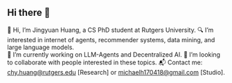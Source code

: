## Hi there 👋

<!--
**Luckfort/Luckfort** is a ✨ _special_ ✨ repository because its `README.md` (this file) appears on your GitHub profile.

Here are some ideas to get you started:

- 🔭 I’m currently working on ...
- 🌱 I’m currently learning ...
- 👯 I’m looking to collaborate on ...
- 🤔 I’m looking for help with ...
- 💬 Ask me about ...
- 📫 How to reach me: ...
- 😄 Pronouns: ...
- ⚡ Fun fact: ...
-->

👋 Hi, I’m Jingyuan Huang, a CS PhD student at Rutgers University.
🔍 I’m interested in internet of agents, recommender systems, data mining, and large language models.  
🧠 I’m currently working on LLM-Agents and Decentralized AI. 
🤝 I’m looking to collaborate with people interested in these topics.
📬 Contact me: chy.huang@rutgers.edu [Research] or michaelh170418@gmail.com [Studio].
